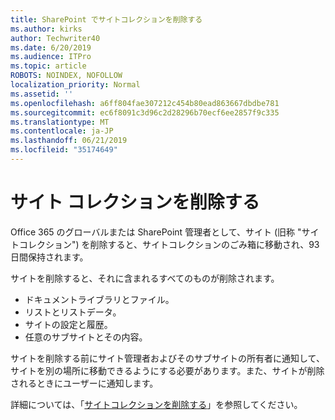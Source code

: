 ```yaml
---
title: SharePoint でサイトコレクションを削除する
ms.author: kirks
author: Techwriter40
ms.date: 6/20/2019
ms.audience: ITPro
ms.topic: article
ROBOTS: NOINDEX, NOFOLLOW
localization_priority: Normal
ms.assetid: ''
ms.openlocfilehash: a6ff804fae307212c454b80ead863667dbdbe781
ms.sourcegitcommit: ec6f8091c3d96c2d28296b70ecf6ee2857f9c335
ms.translationtype: MT
ms.contentlocale: ja-JP
ms.lasthandoff: 06/21/2019
ms.locfileid: "35174649"
---
```

# <a name="delete-a-site-collection"></a>サイト コレクションを削除する

Office 365 のグローバルまたは SharePoint 管理者として、サイト (旧称 "サイトコレクション") を削除すると、サイトコレクションのごみ箱に移動され、93日間保持されます。 

サイトを削除すると、それに含まれるすべてのものが削除されます。

- ドキュメントライブラリとファイル。
- リストとリストデータ。
- サイトの設定と履歴。
- 任意のサブサイトとその内容。

サイトを削除する前にサイト管理者およびそのサブサイトの所有者に通知して、サイトを別の場所に移動できるようにする必要があります。また、サイトが削除されるときにユーザーに通知します。 

詳細については、「[サイトコレクションを削除する](https://docs.microsoft.com/en-us/sharepoint/delete-site-collection)」を参照してください。 